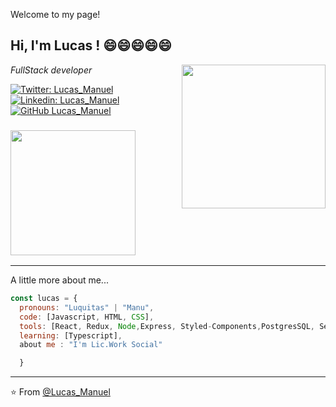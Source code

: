 Welcome to my page!


<h2> Hi, I'm Lucas ! 😄😄😄😄😄 </h2>
<img align='right' src="https://e7.pngegg.com/pngimages/951/938/png-clipart-programmer-computer-programming-computer-software-allergy-miscellaneous-furniture-thumbnail.png" width="230" border-radius="100">
<p><em> FullStack developer 
</em></p>

[![Twitter: Lucas_Manuel](https://img.shields.io/twitter/follow/Lucas_Manuel?style=social)](https://twitter.com/Manuel_Lu1)
[![Linkedin: Lucas_Manuel](https://img.shields.io/badge/-lucasManuel-blue?style=flat-square&logo=Linkedin&logoColor=white&link=https://www.linkedin.com/in/manuel-lucas-echegaray/)](https://www.linkedin.com/in/manuel-lucas-echegaray/)
[![GitHub Lucas_Manuel](https://img.shields.io/github/followers/LucasManuel?label=follow&style=social)](https://github.com/Lucas-aquiles)


### <div >  <img src="https://media2.giphy.com/media/IwAZ6dvvvaTtdI8SD5/giphy.gif?cid=790b76118f20a463272814ed6d7c3d72263bbb9e9fedcd23&rid=giphy.gif&ct=g" width="200"> </div>
<hr/>
A little more about me...  

```javascript
const lucas = {
  pronouns: "Luquitas" | "Manu",
  code: [Javascript, HTML, CSS],
  tools: [React, Redux, Node,Express, Styled-Components,PostgresSQL, Sequelize,Material Design, Bootstrap, Figma],
  learning: [Typescript],
  about me : "I'm Lic.Work Social"

  }
```


---

⭐️ From [@Lucas_Manuel](https://github.com/Lucas-aquiles)


